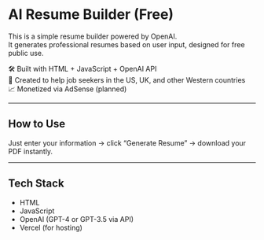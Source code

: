 # AI Resume Builder (Free)

This is a simple resume builder powered by OpenAI.  
It generates professional resumes based on user input, designed for free public use.

🛠 Built with HTML + JavaScript + OpenAI API  
💼 Created to help job seekers in the US, UK, and other Western countries  
📈 Monetized via AdSense (planned)

---

## How to Use
Just enter your information → click “Generate Resume” → download your PDF instantly.

---

## Tech Stack
- HTML
- JavaScript
- OpenAI (GPT-4 or GPT-3.5 via API)
- Vercel (for hosting)

